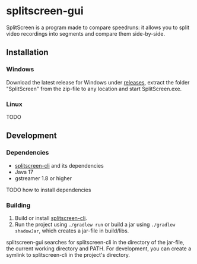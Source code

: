 # splitscreen-gui

SplitScreen is a program made to compare speedruns:
it allows you to split video recordings into segments and compare them side-by-side.

## Installation

### Windows

Download the latest release for Windows under [releases](https://github.com/tp971/splitscreen-gui/releases),
extract the folder "SplitScreen" from the zip-file to any location and start SplitScreen.exe.

### Linux

TODO

## Development

### Dependencies

* [splitscreen-cli](https://github.com/tp971/splitscreen-cli) and its dependencies
* Java 17
* gstreamer 1.8 or higher

TODO how to install dependencies

### Building

1. Build or install [splitscreen-cli](https://github.com/tp971/splitscreen-cli).
2. Run the project using `./gradlew run` or build a jar using `./gradlew shadowJar`, which creates a jar-file in build/libs.

splitscreen-gui searches for splitscreen-cli in the directory of the jar-file, the current working directory and PATH.
For development, you can create a symlink to splitscreen-cli in the project's directory.
